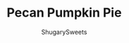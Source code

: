 ---
layout: ../../layouts/MarkdownPostLayout.astro
title: Pecan Pumpkin Pie
author: ShugarySweets
pubDate: 2022-08-26
description: "This Pecan Pumpkin Pie offers the best of both worlds in one pie. With a creamy pumpkin filling underneath and toasty, gooey pecans on top, this pie aims to satisfy. "
image_url: https://www.shugarysweets.com/wp-content/uploads/2022/09/pecan-pumpkin-pie-facebook.jpg
tags: ["Pies and Tarts","American"]
calories: 475
protein: 7
carbohydrates: 48
fats: 30
fiber: 3
ingredients: ["1 premade or frozen pie crust, deep dish","4 large eggs, room temperature, divided","1 can (15-ounce) pumpkin puree","1/3 cup granulated sugar","1/2 cup light brown sugar, packed","1 teaspoon cinnamon","2 Tablespoons pumpkin pie spice","1/2 teaspoon kosher salt","3/4 cup heavy whipping cream","1/4 cup light brown sugar, packed","2 Tablespoons light corn syrup","2 Tablespoons pure maple syrup","1 cup pecans, chopped","1/2 cup pecan halves"]
serves: 8
time: "5 hours 45 minutes"
prepTime: "25 minutes"
instructions: ["Preheat the oven to 350 degrees F. Lay pie crust in bottom of a deep 9-inch pie plate.","In a small bowl, beat 1 egg, and brush the egg wash over the entire pie crust. Bake the crust for ten minutes. Remove from oven and set aside.","For the pumpkin pie layer, in a large bowl, mix the pumpkin puree, sugar, and brown sugar with a whisk.","Add the cinnamon, pumpkin pie spice, and salt, and whisk again.","Add the remaining 3 eggs and whisk until just combined. Be careful not to over-mix the eggs or you may risk having the pie filling crack while baking. Pour in the heavy whipping cream and stir just until mixed.","Pour the pumpkin filling into the prepared crust, and bake for 50-55 minutes or until the filling is a dark brown (not burnt) and still slightly jiggly in the middle.","For the pecan topping, in a medium or large bowl, whisk the brown sugar, corn syrup, and maple syrup together. Add the chopped and halved pecans and stir with a wooden spoon or spatula until the pecans are coated in the sugar mix.","Spoon the pecans over the baked pumpkin pie, and then bake for an additional 15 minutes.        ","Rest the pie on a cooling rack until it has reached room temperature, at least 1 hour, then chill for 3 hours or until you are ready to serve."]
nutrition: ["475 calories","48 grams carbohydrates","118 milligrams cholesterol","30 grams fat","3 grams fiber","7 grams protein","9 grams saturated fat","220 milligrams sodium","34 grams sugar","0 grams trans fat","19 grams unsaturated fat"]
---